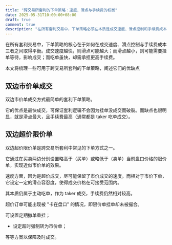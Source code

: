 ```yaml
---
title: "跨交易所套利的下单策略：速度、滑点与手续费的权衡"
date: 2025-05-31T10:00:00+08:00
draft: true
comment: true
description: "在所有套利交易中，下单策略必须在本质是成交速度、滑点控制和手续费成本三者间权衡。"
---
```


在所有套利交易中，下单策略的核心在于如何在成交速度、滑点控制与手续费成本三者之间取得平衡。成交速度越快，则滑点可能越大；而滑点越小，则可能需要挂单等待，影响成交；而吃单虽快，却需承担更高手续费。

本文将梳理一些可用于跨交易所套利的下单策略，阐述它们的优缺点

## 双边市价单成交

双边市价单成交方式最简单的套利下单策略。

它的优点是最快成交，可保证套利逻辑不会因为挂单没成交而破裂。而缺点也很明显，就是滑点最大，且手续费最高（通常都是 taker 吃单成交）。

## 双边超价限价单

双边超价限价单是跨交易所套利中常见的下单方式之一。

它通过在买卖两边分别设置略高于（买单）或略低于（卖单）当前盘口价格的限价单，实现近似市价单的效果。

速度方面，因为是超价成交，尽可能保留了市价成交的速度。而相对于市价下单，它设定一定的滑点容忍度，使得成交价格在可接受范围内。

其本质仍属于主动吃单，作为 taker 成交，手续费仍然相对较高。

超价订单可能出现被 "卡在盘口" 的情况，即限价单挂单却未被撮合。

可设置定期撤单重挂；
- 设定超时强制转为市价单；

等等方案以保障及时成交。









